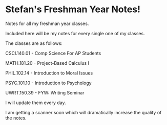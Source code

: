 Stefan's Freshman Year Notes!
========================

Notes for all my freshman year classes.

Included here will be my notes for every single one of my classes.

The classes are as follows:

CSCI.140.01 - Comp Science For AP Students

MATH.181.20 - Project-Based Calculus I

PHIL.102.14 - Introduction to Moral Issues

PSYC.101.10 - Introduction to Psychology

UWRT.150.39 - FYW: Writing Seminar

I will update them every day.

I am getting a scanner soon which will dramatically increase the quality of the notes.
